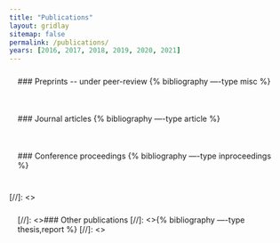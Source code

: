```yaml
---
title: "Publications"
layout: gridlay
sitemap: false
permalink: /publications/
years: [2016, 2017, 2018, 2019, 2020, 2021]
---
```


<style>
.jumbotron{
    padding:3%;
    padding-bottom:10px;
    padding-top:10px;
    margin-top:10px;
    margin-bottom:30px;
}
img{
  border-radius: 10px;
}
</style>

<div class="jumbotron">
### Preprints -- under peer-review
{% bibliography —-type misc %}
</div>

<div class="jumbotron">
### Journal articles
{% bibliography —-type article %}
</div>

<div class="jumbotron">
### Conference proceedings
{% bibliography —-type inproceedings %}
</div>

[//]: <><div class="jumbotron">
[//]: <>### Other publications
[//]: <>{% bibliography —-type thesis,report %}
[//]: <></div>

